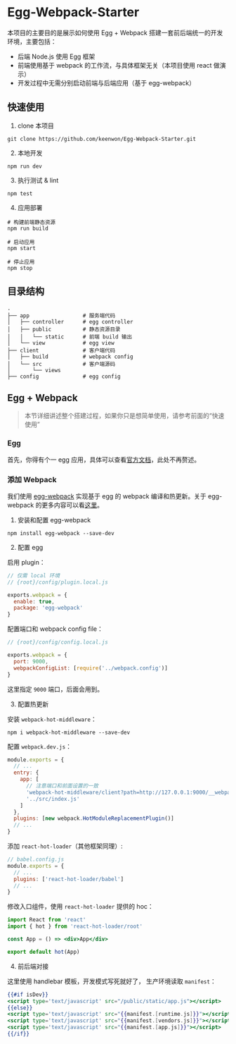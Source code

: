 # Egg-Webpack-Starter

本项目的主要目的是展示如何使用 Egg + Webpack 搭建一套前后端统一的开发环境，主要包括：

- 后端 Node.js 使用 Egg 框架
- 前端使用基于 webpack 的工作流，与具体框架无关（本项目使用 react 做演示）
- 开发过程中无需分别启动前端与后端应用（基于 egg-webpack）

## 快速使用

1. clone 本项目

```shell
git clone https://github.com/keenwon/Egg-Webpack-Starter.git
```

2. 本地开发

```shell
npm run dev
```

3. 执行测试 & lint

```shell
npm test
```

4. 应用部署

```shell
# 构建前端静态资源
npm run build

# 启动应用
npm start

# 停止应用
npm stop
```

## 目录结构

```shell
.
├── app                 # 服务端代码
│   ├── controller      # egg controller
│   ├── public          # 静态资源目录
│   │   └── static      # 前端 build 输出
│   └── view            # egg view
├── client              # 客户端代码
│   ├── build           # webpack config
│   └── src             # 客户端源码
│       └── views
├── config              # egg config
```

## Egg + Webpack

> 本节详细讲述整个搭建过程，如果你只是想简单使用，请参考前面的“快速使用”

### Egg

首先，你得有个一 egg 应用，具体可以查看[官方文档](https://eggjs.org)，此处不再赘述。

### 添加 Webpack

我们使用 [egg-webpack](https://github.com/easy-team/egg-webpack) 实现基于 egg 的 webpack 编译和热更新。关于 egg-webpack 的更多内容可以看[这里](http://hubcarl.github.io/blog/2017/04/15/egg-webpack/)。

1. 安装和配置 egg-webpack

```shell
npm install egg-webpack --save-dev
```

2. 配置 egg

启用 plugin：

```js
// 仅需 local 环境
// {root}/config/plugin.local.js

exports.webpack = {
  enable: true,
  package: 'egg-webpack'
}
```

配置端口和 webpack config file：

```js
// {root}/config/config.local.js

exports.webpack = {
  port: 9000,
  webpackConfigList: [require('../webpack.config')]
}
```

这里指定 `9000` 端口，后面会用到。

3. 配置热更新

安装 `webpack-hot-middleware`：

```shell
npm i webpack-hot-middleware --save-dev
```

配置 `webpack.dev.js`：

```js
module.exports = {
  // ...
  entry: {
    app: [
      // 注意端口和前面设置的一致
      'webpack-hot-middleware/client?path=http://127.0.0.1:9000/__webpack_hmr&reload=true',
      '../src/index.js'
    ]
  },
  plugins: [new webpack.HotModuleReplacementPlugin()]
  // ...
}
```

添加 `react-hot-loader`（其他框架同理）:

```js
// babel.config.js
module.exports = {
  // ...
  plugins: ['react-hot-loader/babel']
  // ...
}
```

修改入口组件，使用 `react-hot-loader` 提供的 hoc：

```jsx
import React from 'react'
import { hot } from 'react-hot-loader/root'

const App = () => <div>App</div>

export default hot(App)
```

4. 前后端对接

这里使用 handlebar 模板，开发模式写死就好了， 生产环境读取 `manifest`：

```handlebars
{{#if isDev}}
<script type='text/javascript' src="/public/static/app.js"></script>
{{else}}
<script type='text/javascript' src="{{manifest.[runtime.js]}}"></script>
<script type='text/javascript' src="{{manifest.[vendors.js]}}"></script>
<script type='text/javascript' src="{{manifest.[app.js]}}"></script>
{{/if}}
```
